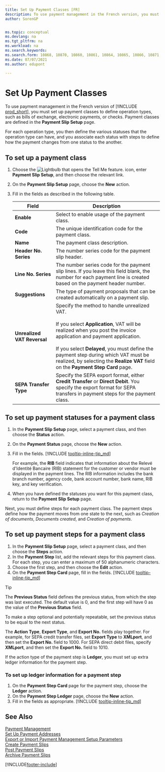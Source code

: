 ```yaml
---
title: Set Up Payment Classes [FR]
description: To use payment management in the French version, you must set up payment classes to define operation types, such as bills of exchange, electronic payments, or checks.
author: SorenGP


ms.topic: conceptual
ms.devlang: na
ms.tgt_pltfrm: na
ms.workload: na
ms.search.keywords:
ms.search.form: 10868, 10870, 10860, 10861, 10864, 10865, 10866, 10871, 10872, 10873, 10874, 10877, 10878, 10879, 10869, 10867, 10882, 10880
ms.date: 07/07/2021
ms.author: edupont

---
```

# Set Up Payment Classes

To use payment management in the French version of [!INCLUDE [prod_short](../../includes/prod_short.md)], you must set up payment classes to define operation types, such as bills of exchange, electronic payments, or checks. Payment classes are defined in the **Payment Slip Setup** page.  

For each operation type, you then define the various statuses that the operation type can have, and you associate each status with steps to define how the payment changes from one status to the another.  

## To set up a payment class  

1. Choose the ![Lightbulb that opens the Tell Me feature.](../../media/ui-search/search_small.png "Tell me what you want to do") icon, enter **Payment Slip Setup**, and then choose the relevant link.  
2. On the **Payment Slip Setup** page, choose the **New** action.  
3. Fill in the fields as described in the following table.  

    |Field|Description|  
    |---------------------------------|---------------------------------------|  
    |**Enable**|Select to enable usage of the payment class.|  
    |**Code**|The unique identification code for the payment class.|  
    |**Name**|The payment class description.|  
    |**Header No. Series**|The number series code for the payment slip header.|  
    |**Line No. Series**|The number series code for the payment slip lines. If you leave this field blank, the number for each payment line is created based on the payment header number.|  
    |**Suggestions**|The type of payment proposals that can be created automatically on a payment slip.|  
    |**Unrealized VAT Reversal**|Specify the method to handle unrealized VAT.<br /><br /> If you select **Application**, VAT will be realized when you post the invoice application and payment application.<br /><br /> If you select **Delayed**, you must define the payment step during which VAT must be realized, by selecting the **Realize VAT** field on the **Payment Step Card** page.|  
    |**SEPA Transfer Type**|Specify the SEPA export format, either **Credit Transfer** or **Direct Debit**. You specify the export format for SEPA transfers in payment steps for the payment class.|  

## To set up payment statuses for a payment class  

1. In the **Payment Slip Setup** page, select a payment class, and then choose the **Status** action.  
2. On the **Payment Status** page, choose the **New** action.  
3. Fill in the fields. [!INCLUDE [tooltip-inline-tip_md](../../includes/tooltip-inline-tip_md.md)]  

    For example, the **RIB** field indicates that information about the Relevé d'Identité Bancaire (RIB) statement for the customer or vendor must be displayed in the payment lines. The RIB information includes the bank branch number, agency code, bank account number, bank name, RIB key, and key verification.

4. When you have defined the statuses you want for this payment class, return to the **Payment Slip Setup** page.  

Next, you must define steps for each payment class. The payment steps define how the payment moves from one state to the next, such as *Creation of documents*, *Documents created*, and *Creation of payments*.  

## To set up payment steps for a payment class

1. In the **Payment Slip Setup** page, select a payment class, and then choose the **Steps** action.  
2. In the **Payment Step** list, add the relevant steps for this payment class. For each step, you can enter a maximum of 50 alphanumeric characters.  
3. Choose the first step, and then choose the **Edit** action.  
4. On the **Payment Step Card** page, fill in the fields. [!INCLUDE [tooltip-inline-tip_md](../../includes/tooltip-inline-tip_md.md)]

> [!TIP]
> The **Previous Status** field defines the previous status, from which the step was last executed. The default value is 0, and the first step will have 0 as the value of the **Previous Status** field.
>
> To make a step optional and potentially repeatable, set the  previous status to be equal to the next status.
>
> The **Action Type**, **Export Type**, and **Export No.** fields play together. For example, for SEPA credit transfer files, set **Export Type** to **XMLport**, and then set the **Export No.** field to 1000. For SEPA direct debit files, specify **XMLport**, and then set the **Export No.** field to 1010.

If the action type of the payment step is **Ledger**, you must set up extra ledger information for the payment step.  

### To set up ledger information for a payment step  

1. On the **Payment Step Card** page for the payment step, choose the **Ledger** action.  
2. On the **Payment Step Ledger** page, choose the **New** action.  
3. Fill in the fields as appropriate. [!INCLUDE [tooltip-inline-tip_md](../../includes/tooltip-inline-tip_md.md)]

## See Also

 [Payment Management](payment-management.md)  
 [Set Up Payment Addresses](how-to-set-up-payment-addresses.md)  
 [Export or Import Payment Management Setup Parameters](how-to-export-or-import-payment-management-setup-parameters.md)  
 [Create Payment Slips](how-to-create-payment-slips.md)  
 [Post Payment Slips](how-to-post-payment-slips.md)  
 [Archive Payment Slips](how-to-archive-payment-slips.md)

[!INCLUDE[footer-include](../../includes/footer-banner.md)]